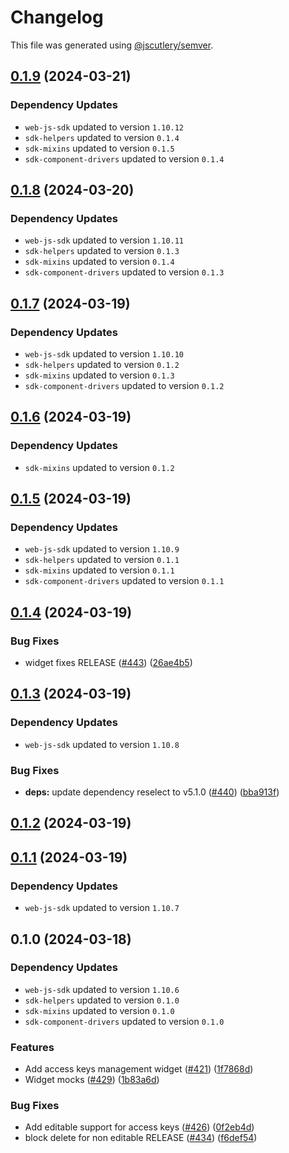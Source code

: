 # Changelog

This file was generated using [@jscutlery/semver](https://github.com/jscutlery/semver).

## [0.1.9](https://github.com/descope/descope-js/compare/access-key-management-widget-0.1.8...access-key-management-widget-0.1.9) (2024-03-21)

### Dependency Updates

* `web-js-sdk` updated to version `1.10.12`
* `sdk-helpers` updated to version `0.1.4`
* `sdk-mixins` updated to version `0.1.5`
* `sdk-component-drivers` updated to version `0.1.4`
## [0.1.8](https://github.com/descope/descope-js/compare/access-key-management-widget-0.1.7...access-key-management-widget-0.1.8) (2024-03-20)

### Dependency Updates

* `web-js-sdk` updated to version `1.10.11`
* `sdk-helpers` updated to version `0.1.3`
* `sdk-mixins` updated to version `0.1.4`
* `sdk-component-drivers` updated to version `0.1.3`
## [0.1.7](https://github.com/descope/descope-js/compare/access-key-management-widget-0.1.6...access-key-management-widget-0.1.7) (2024-03-19)

### Dependency Updates

* `web-js-sdk` updated to version `1.10.10`
* `sdk-helpers` updated to version `0.1.2`
* `sdk-mixins` updated to version `0.1.3`
* `sdk-component-drivers` updated to version `0.1.2`
## [0.1.6](https://github.com/descope/descope-js/compare/access-key-management-widget-0.1.5...access-key-management-widget-0.1.6) (2024-03-19)

### Dependency Updates

* `sdk-mixins` updated to version `0.1.2`
## [0.1.5](https://github.com/descope/descope-js/compare/access-key-management-widget-0.1.4...access-key-management-widget-0.1.5) (2024-03-19)

### Dependency Updates

* `web-js-sdk` updated to version `1.10.9`
* `sdk-helpers` updated to version `0.1.1`
* `sdk-mixins` updated to version `0.1.1`
* `sdk-component-drivers` updated to version `0.1.1`
## [0.1.4](https://github.com/descope/descope-js/compare/access-key-management-widget-0.1.3...access-key-management-widget-0.1.4) (2024-03-19)


### Bug Fixes

* widget fixes RELEASE ([#443](https://github.com/descope/descope-js/issues/443)) ([26ae4b5](https://github.com/descope/descope-js/commit/26ae4b5250d1a5ad4bf070306e0d5c49417c1173))

## [0.1.3](https://github.com/descope/descope-js/compare/access-key-management-widget-0.1.2...access-key-management-widget-0.1.3) (2024-03-19)

### Dependency Updates

* `web-js-sdk` updated to version `1.10.8`

### Bug Fixes

* **deps:** update dependency reselect to v5.1.0 ([#440](https://github.com/descope/descope-js/issues/440)) ([bba913f](https://github.com/descope/descope-js/commit/bba913f04bab0ea5b9efedce8e35df89150551be))

## [0.1.2](https://github.com/descope/descope-js/compare/access-key-management-widget-0.1.1...access-key-management-widget-0.1.2) (2024-03-19)

## [0.1.1](https://github.com/descope/descope-js/compare/access-key-management-widget-0.1.0...access-key-management-widget-0.1.1) (2024-03-19)

### Dependency Updates

* `web-js-sdk` updated to version `1.10.7`
## 0.1.0 (2024-03-18)

### Dependency Updates

* `web-js-sdk` updated to version `1.10.6`
* `sdk-helpers` updated to version `0.1.0`
* `sdk-mixins` updated to version `0.1.0`
* `sdk-component-drivers` updated to version `0.1.0`

### Features

* Add access keys management widget ([#421](https://github.com/descope/descope-js/issues/421)) ([1f7868d](https://github.com/descope/descope-js/commit/1f7868db53aa65d2c3f447f7968f9fc7a741105a))
* Widget mocks ([#429](https://github.com/descope/descope-js/issues/429)) ([1b83a6d](https://github.com/descope/descope-js/commit/1b83a6d375f7cccd2d4e9c24d7a9e9ddbe797674))


### Bug Fixes

* Add editable support for access keys ([#426](https://github.com/descope/descope-js/issues/426)) ([0f2eb4d](https://github.com/descope/descope-js/commit/0f2eb4d5aa99dbe8a0aa46798d50557724de990b))
* block delete for non editable RELEASE ([#434](https://github.com/descope/descope-js/issues/434)) ([f6def54](https://github.com/descope/descope-js/commit/f6def54a3c027b89fd17510d1c2b18d920de8955))
